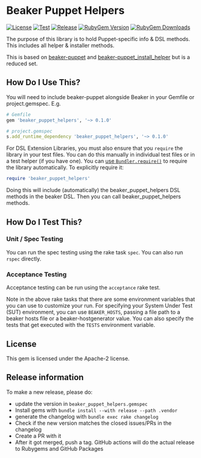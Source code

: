 # Beaker Puppet Helpers

[![License](https://img.shields.io/github/license/voxpupuli/beaker_puppet_helpers.svg)](https://github.com/voxpupuli/beaker_puppet_helpers/blob/master/LICENSE)
[![Test](https://github.com/voxpupuli/beaker_puppet_helpers/actions/workflows/ci.yml/badge.svg)](https://github.com/voxpupuli/beaker_puppet_helpers/actions/workflows/ci.yml)
[![Release](https://github.com/voxpupuli/beaker_puppet_helpers/actions/workflows/release.yml/badge.svg)](https://github.com/voxpupuli/beaker_puppet_helpers/actions/workflows/release.yml)
[![RubyGem Version](https://img.shields.io/gem/v/beaker_puppet_helpers.svg)](https://rubygems.org/gems/beaker_puppet_helpers)
[![RubyGem Downloads](https://img.shields.io/gem/dt/beaker_puppet_helpers.svg)](https://rubygems.org/gems/beaker_puppet_helpers)

The purpose of this library is to hold Puppet-specific info & DSL methods.
This includes all helper & installer methods.

This is based on [beaker-puppet](https://github.com/voxpupuli/beaker-puppet) and
[beaker-puppet_install_helper](https://github.com/puppetlabs/beaker-puppet_install_helper)
but is a reduced set.

## How Do I Use This?

You will need to include beaker-puppet alongside Beaker in your Gemfile or project.gemspec. E.g.

```ruby
# Gemfile
gem 'beaker_puppet_helpers', '~> 0.1.0'

# project.gemspec
s.add_runtime_dependency 'beaker_puppet_helpers', '~> 0.1.0'
```

For DSL Extension Libraries, you must also ensure that you `require` the
library in your test files. You can do this manually in individual test files
or in a test helper (if you have one). You can [use
`Bundler.require()`](https://bundler.io/v1.16/guides/groups.html) to require
the library automatically. To explicitly require it:

```ruby
require 'beaker_puppet_helpers'
```

Doing this will include (automatically) the beaker_puppet_helpers DSL methods
in the beaker DSL. Then you can call beaker_puppet_helpers methods.

## How Do I Test This?

### Unit / Spec Testing

You can run the spec testing using the rake task `spec`. You can also run
`rspec` directly.

### Acceptance Testing

Acceptance testing can be run using the `acceptance` rake test.

Note in the above rake tasks that there are some environment variables that you
can use to customize your run. For specifying your System Under Test (SUT)
environment, you can use `BEAKER_HOSTS`, passing a file path to a beaker hosts
file or a beaker-hostgenerator value. You can also specify the tests that get
executed with the `TESTS` environment variable.

## License

This gem is licensed under the Apache-2 license.

## Release information

To make a new release, please do:
* update the version in `beaker_puppet_helpers.gemspec`
* Install gems with `bundle install --with release --path .vendor`
* generate the changelog with `bundle exec rake changelog`
* Check if the new version matches the closed issues/PRs in the changelog
* Create a PR with it
* After it got merged, push a tag. GitHub actions will do the actual release to Rubygems and GitHub Packages
